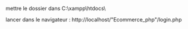 mettre le dossier dans  C:\xampp\htdocs\

lancer dans le navigateur : http://localhost/"Ecommerce_php"/login.php